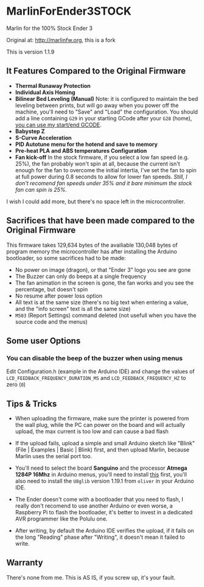 # MarlinForEnder3STOCK

Marlin for the 100% Stock Ender 3

Original at: http://marlinfw.org, this is a fork

This is version 1.1.9

## It Features Compared to the Original Firmware

* **Thermal Runaway Protection**
* **Individual Axis Homing**
* **Bilinear Bed Leveling (Manual)**
Note: it is configured to maintain the bed leveling between prints, but will go away when you power off the machine, you'll need to "Save" and "Load" the configuration. You should add a line containing `G29` in your starting GCode after your `G28` (home), [you can use my start/end GCODE](https://github.com/RuiCarneiro/MarlinForEnder3STOCK/blob/master/Cura%20and%20Slic3r%20GCODEs.md).
* **Babystep Z**
* **S-Curve Acceleration**
* **PID Autotune menu for the hotend and save to memory**
* **Pre-heat PLA and ABS temperatures Configuration**
* **Fan kick-off**
In the stock firmware, if you select a low fan speed (e.g. 25%), the fan probably won't spin at all, because the current isn't enough for the fan to overcome the initial intertia, I've set the fan to spin at full power during 0.8 seconds to allow for lower fan speeds. *Still, I don't recomend fan speeds under 35% and it bare minimum the stock fan can spin is 25%.*

I wish I could add more, but there's no space left in the microcontroller.

## Sacrifices that have been made compared to the Original Firmware

This firmware takes 129,634 bytes of the availiable 130,048 bytes of program memory the microcontroller has after installing the Arduino bootloader, so some sacrifices had to be made:

* No power on image (dragon), or that "Ender 3" logo you see are gone
* The Buzzer can only do beeps at a single frequency
* The fan animation in the screen is gone, the fan works and you see the percentage, but doesn't spin
* No resume after power loss option
* All text is at the same size (there's no big text when entering a value, and the "info screen" text is all the same size)
* `M503` (Report Settings) command deleted (not usefull when you have the source code and the menus)

## Some user Options

### You can disable the beep of the buzzer when using menus

Edit Configuration.h (example in the Arduino IDE) and change the values of `LCD_FEEDBACK_FREQUENCY_DURATION_MS` and `LCD_FEEDBACK_FREQUENCY_HZ` to zero (`0`)

## Tips & Tricks

* When uploading the firmware, make sure the printer is powered from the wall plug, while the PC can power on the board and will actually upload, the max current is too low and can cause a bad flash

* If the upload fails, upload a simple and small Arduino sketch like "Blink" (File | Examples | Basic | Blink) first, and then upload Marlin, because Marlin uses the serial port too.

* You'll need to select the board **Sanguino** and the processor **Atmega 1284P 16Mhz** in Arduino menus, you'll need to install [this](https://github.com/Lauszus/Sanguino) first, you'll also need to install the `U8glib` version 1.19.1 from `oliver` in your Arduino IDE.

* The Ender doesn't come with a bootloader that you need to flash, I really don't recomend to use another Arduino or even worse, a Raspberry Pi to flash the bootloader, it's better to invest in a dedicated AVR programmer like the Polulu one.

* After writing, by default the Arduino IDE verifies the upload, if it fails on the long "Reading" phase after "Writing", it doesn't mean it failed to write.

## Warranty

There's none from me. This is AS IS, if you screw up, it's your fault.

